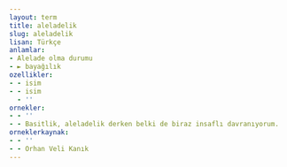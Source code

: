 ```yaml
---
layout: term
title: aleladelik
slug: aleladelik
lisan: Türkçe
anlamlar:
- Alelade olma durumu
- ► bayağılık
ozellikler:
- - isim
- - isim
  - ''
ornekler:
- - ''
- - Basitlik, aleladelik derken belki de biraz insaflı davranıyorum.
orneklerkaynak:
- - ''
- - Orhan Veli Kanık
---
```

